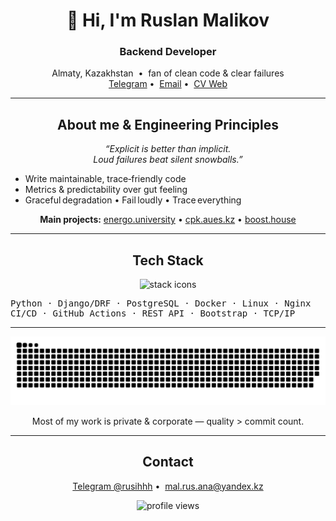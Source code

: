 <!-- HEADER -->
<h1 align="center">👋 Hi, I'm Ruslan Malikov</h1>
<h3 align="center">Backend Developer</h3>
<p align="center">
  Almaty, Kazakhstan  •  fan of clean code & clear failures  
  <br>
  <a href="https://t.me/rusihhh">Telegram</a> • 
  <a href="mailto:mal.rus.ana@yandex.kz">Email</a> • 
  <a href="https://rysix.github.io/rYsix/">CV Web</a>
</p>

---

<!-- ABOUT + PHILOSOPHY -->
<h2 align="center">About&nbsp;me & Engineering Principles</h2>
<p align="center">
  <em>“Explicit is better than implicit.<br>
  Loud failures beat silent snowballs.”</em>
</p>

<ul>
  <li>Write maintainable, trace‑friendly code</li>
  <li>Metrics & predictability over gut feeling</li>
  <li>Graceful degradation • Fail loudly • Trace everything</li>
</ul>

<p align="center">
  <strong>Main projects:</strong>
  <a href="https://energo.university">energo.university</a> •
  <a href="https://cpk.aues.kz">cpk.aues.kz</a> •
  <a href="https://boost.house">boost.house</a>
</p>

---

<!-- TECH STACK -->
<h2 align="center">Tech Stack</h2>
<p align="center">
  <img src="https://skillicons.dev/icons?i=python,django,postgres,linux,docker,bash,nginx,git,html,css,vscode" alt="stack icons"/>
</p>
<pre>
Python · Django/DRF · PostgreSQL · Docker · Linux · Nginx
CI/CD · GitHub Actions · REST API · Bootstrap · TCP/IP
</pre>

---

<!-- FUN + STATS -->
<div align="center">
  <img src="https://raw.githubusercontent.com/platane/platane/output/github-contribution-grid-snake-dark.svg"
       alt="GitHub activity snake" />
</div>

<p align="center">
  Most of my work is private & corporate — quality > commit count.
</p>

---

<!-- CONTACT -->
<h2 align="center">Contact</h2>
<p align="center">
  <a href="https://t.me/rusihhh">Telegram @rusihhh</a> • 
  <a href="mailto:mal.rus.ana@yandex.kz">mal.rus.ana@yandex.kz</a>
</p>

<p align="center">
  <img src="https://komarev.com/ghpvc/?username=rYsix&style=flat-square&color=blue" alt="profile views"/>
</p>

